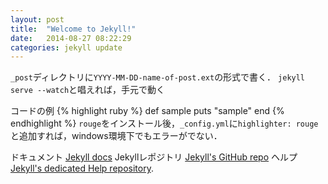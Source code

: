 ```yaml
---
layout: post
title:  "Welcome to Jekyll!"
date:   2014-08-27 08:22:29
categories: jekyll update
---
```

`_post`ディレクトリに`YYYY-MM-DD-name-of-post.ext`の形式で書く．
`jekyll serve --watch`と唱えれば，手元で動く

コードの例
{% highlight ruby %}
def sample
  puts "sample"
end
{% endhighlight %}
`rouge`をインストール後，`_config.yml`に`highlighter: rouge`と追加すれば，windows環境下でもエラーがでない．

ドキュメント [Jekyll docs][jekyll]
Jekyllレポジトリ [Jekyll's GitHub repo][jekyll-gh]
ヘルプ [Jekyll's dedicated Help repository][jekyll-help].

[jekyll]:      http://jekyllrb.com
[jekyll-gh]:   https://github.com/jekyll/jekyll
[jekyll-help]: https://github.com/jekyll/jekyll-help
